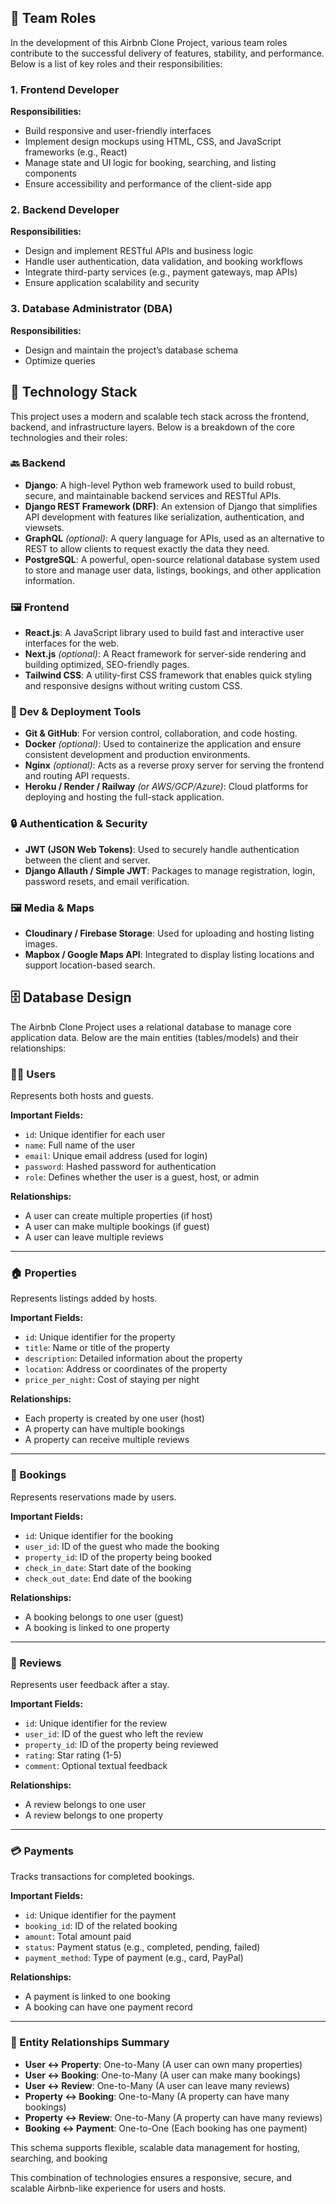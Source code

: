 ## 👥 Team Roles

In the development of this Airbnb Clone Project, various team roles contribute to the successful delivery of features, stability, and performance. Below is a list of key roles and their responsibilities:

### 1. Frontend Developer
**Responsibilities:**
- Build responsive and user-friendly interfaces
- Implement design mockups using HTML, CSS, and JavaScript frameworks (e.g., React)
- Manage state and UI logic for booking, searching, and listing components
- Ensure accessibility and performance of the client-side app

### 2. Backend Developer
**Responsibilities:**
- Design and implement RESTful APIs and business logic
- Handle user authentication, data validation, and booking workflows
- Integrate third-party services (e.g., payment gateways, map APIs)
- Ensure application scalability and security

### 3. Database Administrator (DBA)
**Responsibilities:**
- Design and maintain the project’s database schema
- Optimize queries

## 🧱 Technology Stack

This project uses a modern and scalable tech stack across the frontend, backend, and infrastructure layers. Below is a breakdown of the core technologies and their roles:

### 🔙 Backend

- **Django**: A high-level Python web framework used to build robust, secure, and maintainable backend services and RESTful APIs.
- **Django REST Framework (DRF)**: An extension of Django that simplifies API development with features like serialization, authentication, and viewsets.
- **GraphQL** *(optional)*: A query language for APIs, used as an alternative to REST to allow clients to request exactly the data they need.
- **PostgreSQL**: A powerful, open-source relational database system used to store and manage user data, listings, bookings, and other application information.

### 🖼️ Frontend

- **React.js**: A JavaScript library used to build fast and interactive user interfaces for the web.
- **Next.js** *(optional)*: A React framework for server-side rendering and building optimized, SEO-friendly pages.
- **Tailwind CSS**: A utility-first CSS framework that enables quick styling and responsive designs without writing custom CSS.

### 🧰 Dev & Deployment Tools

- **Git & GitHub**: For version control, collaboration, and code hosting.
- **Docker** *(optional)*: Used to containerize the application and ensure consistent development and production environments.
- **Nginx** *(optional)*: Acts as a reverse proxy server for serving the frontend and routing API requests.
- **Heroku / Render / Railway** *(or AWS/GCP/Azure)*: Cloud platforms for deploying and hosting the full-stack application.

### 🔒 Authentication & Security

- **JWT (JSON Web Tokens)**: Used to securely handle authentication between the client and server.
- **Django Allauth / Simple JWT**: Packages to manage registration, login, password resets, and email verification.

### 🖼️ Media & Maps

- **Cloudinary / Firebase Storage**: Used for uploading and hosting listing images.
- **Mapbox / Google Maps API**: Integrated to display listing locations and support location-based search.

## 🗄️ Database Design

The Airbnb Clone Project uses a relational database to manage core application data. Below are the main entities (tables/models) and their relationships:

### 🧑‍💼 Users
Represents both hosts and guests.

**Important Fields:**
- `id`: Unique identifier for each user
- `name`: Full name of the user
- `email`: Unique email address (used for login)
- `password`: Hashed password for authentication
- `role`: Defines whether the user is a guest, host, or admin

**Relationships:**
- A user can create multiple properties (if host)
- A user can make multiple bookings (if guest)
- A user can leave multiple reviews

---

### 🏠 Properties
Represents listings added by hosts.

**Important Fields:**
- `id`: Unique identifier for the property
- `title`: Name or title of the property
- `description`: Detailed information about the property
- `location`: Address or coordinates of the property
- `price_per_night`: Cost of staying per night

**Relationships:**
- Each property is created by one user (host)
- A property can have multiple bookings
- A property can receive multiple reviews

---

### 📆 Bookings
Represents reservations made by users.

**Important Fields:**
- `id`: Unique identifier for the booking
- `user_id`: ID of the guest who made the booking
- `property_id`: ID of the property being booked
- `check_in_date`: Start date of the booking
- `check_out_date`: End date of the booking

**Relationships:**
- A booking belongs to one user (guest)
- A booking is linked to one property

---

### 📝 Reviews
Represents user feedback after a stay.

**Important Fields:**
- `id`: Unique identifier for the review
- `user_id`: ID of the guest who left the review
- `property_id`: ID of the property being reviewed
- `rating`: Star rating (1-5)
- `comment`: Optional textual feedback

**Relationships:**
- A review belongs to one user
- A review belongs to one property

---

### 💳 Payments
Tracks transactions for completed bookings.

**Important Fields:**
- `id`: Unique identifier for the payment
- `booking_id`: ID of the related booking
- `amount`: Total amount paid
- `status`: Payment status (e.g., completed, pending, failed)
- `payment_method`: Type of payment (e.g., card, PayPal)

**Relationships:**
- A payment is linked to one booking
- A booking can have one payment record

---

### 🔗 Entity Relationships Summary

- **User ↔ Property**: One-to-Many (A user can own many properties)
- **User ↔ Booking**: One-to-Many (A user can make many bookings)
- **User ↔ Review**: One-to-Many (A user can leave many reviews)
- **Property ↔ Booking**: One-to-Many (A property can have many bookings)
- **Property ↔ Review**: One-to-Many (A property can have many reviews)
- **Booking ↔ Payment**: One-to-One (Each booking has one payment)

This schema supports flexible, scalable data management for hosting, searching, and booking


This combination of technologies ensures a responsive, secure, and scalable Airbnb-like experience for users and hosts.

